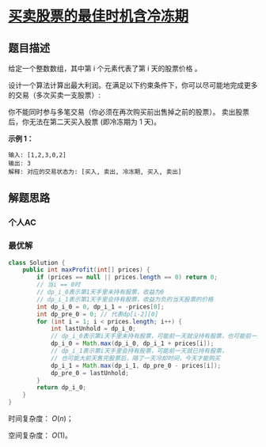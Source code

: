 # [买卖股票的最佳时机含冷冻期](https://leetcode-cn.com/problems/best-time-to-buy-and-sell-stock-with-cooldown/)

## 题目描述

给定一个整数数组，其中第 i 个元素代表了第 i 天的股票价格 。

设计一个算法计算出最大利润。在满足以下约束条件下，你可以尽可能地完成更多的交易（多次买卖一支股票）:

你不能同时参与多笔交易（你必须在再次购买前出售掉之前的股票）。
卖出股票后，你无法在第二天买入股票 (即冷冻期为 1 天)。

**示例 1：**

```
输入: [1,2,3,0,2]
输出: 3 
解释: 对应的交易状态为: [买入, 卖出, 冷冻期, 买入, 卖出]
```

## 解题思路

### 个人AC

### 最优解

```java
class Solution {
    public int maxProfit(int[] prices) {
        if (prices == null || prices.length == 0) return 0;
        // 当i == 0时
        // dp_i_0表示第1天手里未持有股票，收益为0
        // dp_i_1表示第1天手里会持有股票，收益为负的当天股票的价格
        int dp_i_0 = 0, dp_i_1 = -prices[0];
        int dp_pre_0 = 0; // 代表dp[i-2][0]
        for (int i = 1; i < prices.length; i++) {
            int lastUnhold = dp_i_0;
            // dp_i_0表示第i天手里未持有股票，可能前一天就没持有股票，也可能前一天持有股票，但是今天售出了
            dp_i_0 = Math.max(dp_i_0, dp_i_1 + prices[i]);
            // dp_i_1表示第i天手里会持有股票，可能前一天就已持有股票，
            // 也可能大前天售完股票后，隔了一天冷却时间，今天才能购买
            dp_i_1 = Math.max(dp_i_1, dp_pre_0 - prices[i]);
            dp_pre_0 = lastUnhold;
        }
        return dp_i_0;
    }
}
```

时间复杂度： $O(n)$；

空间复杂度： $O(1)$。